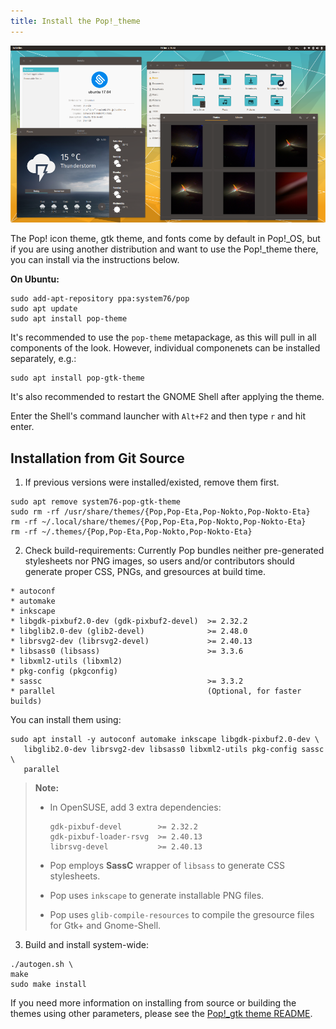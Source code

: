 ```yaml
---
title: Install the Pop!_theme
---
```


![Pop\!\_gtk Theme](/images/install-pop-theme/pop-gtk-theme.png)

The Pop! icon theme, gtk theme, and fonts come by default in Pop\!\_OS, but if you are using another distribution and want to use the Pop\!\_theme there, you can install via the instructions below.

**On Ubuntu:**

```
sudo add-apt-repository ppa:system76/pop
sudo apt update
sudo apt install pop-theme
```

It's recommended to use the ```pop-theme``` metapackage, as this will pull in all components of the look. However, individual componenets can be installed separately, e.g.:

```
sudo apt install pop-gtk-theme
```

It's also recommended to restart the GNOME Shell after applying the theme.

Enter the Shell's command launcher with ```Alt+F2``` and then type ```r``` and hit enter.

## Installation from Git Source

1. If previous versions were installed/existed, remove them first.

```
sudo apt remove system76-pop-gtk-theme
sudo rm -rf /usr/share/themes/{Pop,Pop-Eta,Pop-Nokto,Pop-Nokto-Eta}
rm -rf ~/.local/share/themes/{Pop,Pop-Eta,Pop-Nokto,Pop-Nokto-Eta}
rm -rf ~/.themes/{Pop,Pop-Eta,Pop-Nokto,Pop-Nokto-Eta}
```

2. Check build-requirements: Currently Pop bundles neither pre-generated stylesheets nor PNG images, so users and/or contributors should generate proper CSS, PNGs, and gresources at build time.

```
* autoconf
* automake
* inkscape
* libgdk-pixbuf2.0-dev (gdk-pixbuf2-devel)  >= 2.32.2
* libglib2.0-dev (glib2-devel)              >= 2.48.0
* librsvg2-dev (librsvg2-devel)             >= 2.40.13
* libsass0 (libsass)                        >= 3.3.6
* libxml2-utils (libxml2)
* pkg-config (pkgconfig)
* sassc                                     >= 3.3.2
* parallel                                  (Optional, for faster builds)
```

You can install them using:

```
sudo apt install -y autoconf automake inkscape libgdk-pixbuf2.0-dev \
   libglib2.0-dev librsvg2-dev libsass0 libxml2-utils pkg-config sassc \
   parallel
```

> **Note:**
>
>   * In OpenSUSE, add 3 extra dependencies:
>
>     ```
>     gdk-pixbuf-devel        >= 2.32.2
>     gdk-pixbuf-loader-rsvg  >= 2.40.13
>     librsvg-devel           >= 2.40.13
>     ```
>
>   * Pop employs **SassC** wrapper of `libsass` to generate CSS stylesheets.
>   * Pop uses `inkscape` to generate installable PNG files.
>   * Pop uses `glib-compile-resources` to compile the gresource files for Gtk+ and Gnome-Shell.

3. Build and install system-wide:

```
./autogen.sh \
make
sudo make install
```

If you need more information on installing from source or building the themes using other parameters, please see the [Pop\!\_gtk theme README](https://github.com/system76/pop-gtk-theme/blob/master/README.md).
